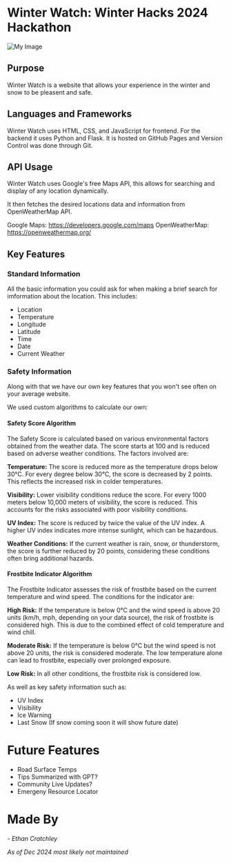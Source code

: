 # Winter Watch: Winter Hacks 2024 Hackathon 

![My Image](https://i.ibb.co/8468c3w/Screenshot-2024-01-15-at-10-39-01-AM.png)


## Purpose

Winter Watch is a website that allows your experience in the winter and snow to be pleasent and safe.

## Languages and Frameworks

Winter Watch uses HTML, CSS, and JavaScript for frontend. For the backend it uses Python and Flask. It is hosted on GitHub Pages and Version Control was done through Git.

## API Usage

Winter Watch uses Google's free Maps API, this allows for searching and display of any location dynamically.

It then fetches the desired locations data and information from OpenWeatherMap API.

Google Maps: https://developers.google.com/maps
OpenWeatherMap: https://openweathermap.org/

## Key Features 

### Standard Information

All the basic information you could ask for when making a brief search for imformation about the location. This includes:

- Location
- Temperature
- Longitude
- Latitude
- Time
- Date
- Current Weather

### Safety Information

Along with that we have our own key features that you won't see often on your average website. 

We used custom algorithms to calculate our own:

#### Safety Score Algorithm
The Safety Score is calculated based on various environmental factors obtained from the weather data. The score starts at 100 and is reduced based on adverse weather conditions. The factors involved are:

**Temperature:** The score is reduced more as the temperature drops below 30°C. For every degree below 30°C, the score is decreased by 2 points. This reflects the increased risk in colder temperatures.

**Visibility:** Lower visibility conditions reduce the score. For every 1000 meters below 10,000 meters of visibility, the score is reduced. This accounts for the risks associated with poor visibility conditions.

**UV Index:** The score is reduced by twice the value of the UV index. A higher UV index indicates more intense sunlight, which can be hazardous.

**Weather Conditions:** If the current weather is rain, snow, or thunderstorm, the score is further reduced by 20 points, considering these conditions often bring additional hazards.

#### Frostbite Indicator Algorithm
The Frostbite Indicator assesses the risk of frostbite based on the current temperature and wind speed. The conditions for the indicator are:

**High Risk:** If the temperature is below 0°C and the wind speed is above 20 units (km/h, mph, depending on your data source), the risk of frostbite is considered high. This is due to the combined effect of cold temperature and wind chill.

**Moderate Risk:** If the temperature is below 0°C but the wind speed is not above 20 units, the risk is considered moderate. The low temperature alone can lead to frostbite, especially over prolonged exposure.

**Low Risk:** In all other conditions, the frostbite risk is considered low.
 
As well as key safety information such as:

- UV Index
- Visibility 
- Ice Warning
- Last Snow (If snow coming soon it will show future date)

# Future Features

- Road Surface Temps
- Tips Summarized with GPT?
- Community Live Updates?
- Emergeny Resource Locator

# Made By
*- Ethan Cratchley*

*As of Dec 2024 most likely not maintained*
